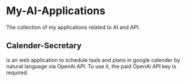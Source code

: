 # My-AI-Applications
The collection of my applications related to AI and API. 
## Calender-Secretary
is an web application to schedule tasls and plans in google calender by natural language via OpenAi API. To use it, the paid OpenAi API key is required.
 
